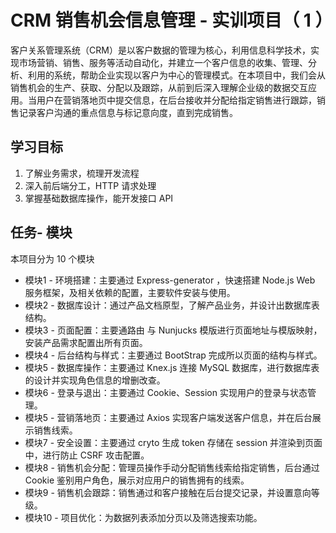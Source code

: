 # CRM 销售机会信息管理 - 实训项目（ 1 ）

客户关系管理系统（CRM）是以客户数据的管理为核心，利用信息科学技术，实现市场营销、销售、服务等活动自动化，并建立一个客户信息的收集、管理、分析、利用的系统，帮助企业实现以客户为中心的管理模式。在本项目中，我们会从销售机会的生产、获取、分配以及跟踪，从前到后深入理解企业级的数据交互应用。当用户在营销落地页中提交信息，在后台接收并分配给指定销售进行跟踪，销售记录客户沟通的重点信息与标记意向度，直到完成销售。

## 学习目标
1. 了解业务需求，梳理开发流程
2. 深入前后端分工，HTTP 请求处理
3. 掌握基础数据库操作，能开发接口 API

## 任务- 模块
本项目分为 10 个模块

- 模块1 - 环境搭建：主要通过 Express-generator ，快速搭建 Node.js Web 服务框架，及相关依赖的配置，主要软件安装与使用。
- 模块2 - 数据库设计：通过产品文档原型，了解产品业务，并设计出数据库表结构。
- 模块3 - 页面配置：主要通路由 与 Nunjucks 模版进行页面地址与模版映射，安装产品需求配置出所有页面。
- 模块4 - 后台结构与样式：主要通过 BootStrap 完成所以页面的结构与样式。
- 模块5 - 数据库操作：主要通过 Knex.js 连接 MySQL 数据库，进行数据库表的设计并实现角色信息的增删改查。
- 模块6 - 登录与退出：主要通过 Cookie、Session 实现用户的登录与状态管理。
- 模块5 - 营销落地页：主要通过 Axios 实现客户端发送客户信息，并在后台展示销售线索。
- 模块7 - 安全设置：主要通过 cryto 生成 token 存储在 session 并渲染到页面中，进行防止 CSRF 攻击配置。
- 模块8 - 销售机会分配：管理员操作手动分配销售线索给指定销售，后台通过 Cookie 鉴别用户角色，展示对应用户的销售拥有的线索。
- 模块9 - 销售机会跟踪：销售通过和客户接触在后台提交记录，并设置意向等级。
- 模块10 - 项目优化：为数据列表添加分页以及筛选搜索功能。